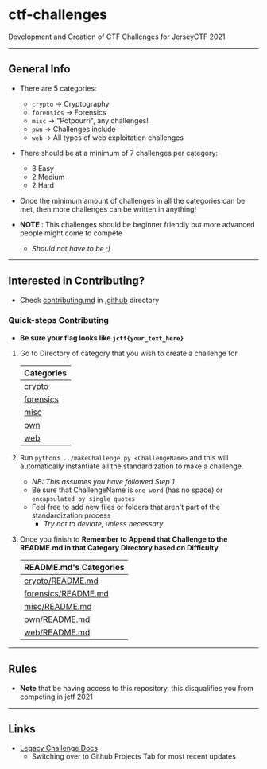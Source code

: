 # ctf-challenges

Development and Creation of CTF Challenges for JerseyCTF 2021

---
## General Info

* There are 5 categories:
    - `crypto` -> Cryptography
    * `forensics` -> Forensics
    - `misc` -> "Potpourri", any challenges!
    * `pwn` -> Challenges include
    * `web` -> All types of web exploitation challenges

* There should be at a minimum of 7 challenges per category:
    * 3 Easy
    * 2 Medium
    * 2 Hard

* Once the minimum amount of challenges in all the categories can be met, then more challenges can be written in anything!

* **NOTE** : This challenges should be beginner friendly but more advanced people might come to compete 
    * _Should not have to be ;)_
---
## Interested in Contributing?
* Check [contributing.md](.github/contributing.md) in [.github](.github) directory

### Quick-steps Contributing
* **Be sure your flag looks like `jctf{your_text_here}`**

1. Go to Directory of category that you wish to create a challenge for 

    | Categories
    | :--
    | [crypto](crypto)
    | [forensics](forensics)
    | [misc](misc)
    | [pwn](pwn)
    | [web](web)

1. Run `python3 ../makeChallenge.py <ChallengeName>` and this will automatically instantiate all the standardization to make a challenge.
    - _NB: This assumes you have followed Step 1_
    * Be sure that ChallengeName is `one word` (has no space) or `encapsulated by single quotes` 
    * Feel free to add new files or folders that aren't part of the standardization process
        * _Try not to deviate, unless necessary_

1. Once you finish to **Remember to Append that Challenge to the README.md in that Category Directory based on Difficulty**

    | README.md's Categories
    | :--
    | [crypto/README.md](crypto/README.md)
    | [forensics/README.md](forensics/README.md)
    | [misc/README.md](misc/README.md)
    | [pwn/README.md](pwn/README.md)
    | [web/README.md](web/README.md)

---
## Rules
* **Note** that be having access to this repository, this disqualifies you from competing in jctf 2021

---

## Links
* [Legacy Challenge Docs](https://docs.google.com/document/d/1ZqllnoSpuWNTdQ5A7UB5BpBB1ul6l4051KitS-etNeg/edit?usp=sharing)
    * Switching over to Github Projects Tab for most recent updates
